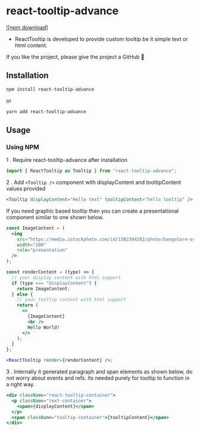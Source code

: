 # react-tooltip-advance

[download-url]: https://www.npmjs.com/package/react-tooltip-advance

[![npm download]][download-url]

- ReactTooltip is developed to provide custom tooltip be it simple text or html content.

If you like the project, please give the project a GitHub 🌟

## Installation

```sh
npm install react-tooltip-advance
```

or

```sh
yarn add react-tooltip-advance
```

## Usage

### Using NPM

1 . Require react-tooltip-advance after installation

```js
import { ReactTooltip as Tooltip } from "react-tooltip-advance";
```

2 . Add `<Tooltip />` component with displayContent and tooltipContent values provided

```jsx
<Tooltip displayContent="Hello text" tooltipContent="hello tooltip" />
```

If you need graphic based tooltip then you can create a presentational component similar to one shown below.

```jsx
const ImageContent = (
  <img
    src="https://media.istockphoto.com/id/1382384282/photo/bangalore-or-bengaluru.jpg?s=612x612&w=0&k=20&c=6pxwL3JxNV2B_NZSLMZLhrSLqAbyCPlGuSZYKImpjKQ="
    width="200"
    role="presentation"
  />
);

const renderContent = (type) => {
  // your display content with html support
  if (type === "displayContent") {
    return ImageContent;
  } else {
    // your tooltip content with html support
    return (
      <>
        {ImageContent}
        <br />
        Hello World!
      </>
    );
  }
};

<ReactTooltip render={renderContent} />;
```

3 . Internally it generated paragraph and span elements as shown below, do not worry about events and refs. Its needed purely for tooltip to function in a right way.

```jsx
<div className="react-tooltip-container">
  <p className="text-container">
    <span>{displayContent}</span>
  </p>
  <span className="tooltip-container">{tooltipContent}</span>
</div>
```
